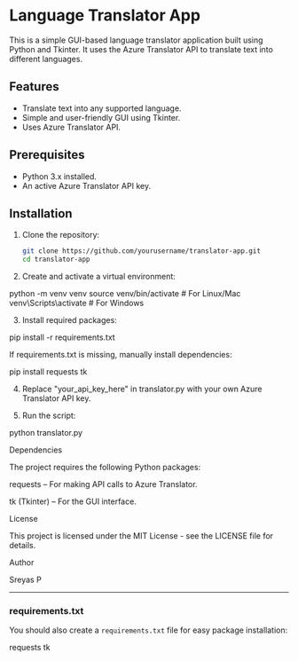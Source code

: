 # Language Translator App

This is a simple GUI-based language translator application built using Python and Tkinter. It uses the Azure Translator API to translate text into different languages.

## Features
- Translate text into any supported language.
- Simple and user-friendly GUI using Tkinter.
- Uses Azure Translator API.

## Prerequisites
- Python 3.x installed.
- An active Azure Translator API key.

## Installation
1. Clone the repository:
   ```bash
   git clone https://github.com/yourusername/translator-app.git
   cd translator-app

2. Create and activate a virtual environment:

python -m venv venv
source venv/bin/activate  # For Linux/Mac
venv\Scripts\activate  # For Windows


3. Install required packages:

pip install -r requirements.txt

If requirements.txt is missing, manually install dependencies:

pip install requests tk


4. Replace "your_api_key_here" in translator.py with your own Azure Translator API key.


5. Run the script:

python translator.py



Dependencies

The project requires the following Python packages:

requests – For making API calls to Azure Translator.

tk (Tkinter) – For the GUI interface.


License

This project is licensed under the MIT License - see the LICENSE file for details.

Author

Sreyas P


---

### **requirements.txt**  
You should also create a `requirements.txt` file for easy package installation:

requests tk
